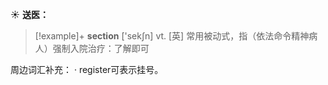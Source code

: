 ☀ <span class="category">**送医：**</span>
>[!example]+ <span class="vocabulary">**section**</span> ['sekʃn] 
> <span class="definition">vt. [英] 常用被动式，指（依法命令精神病人）强制入院治疗：</span>了解即可

周边词汇补充：
· register可表示挂号。

